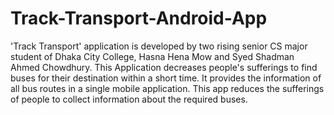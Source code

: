 # Track-Transport-Android-App
'Track Transport' application is developed by two rising senior CS major student of Dhaka City College, Hasna Hena Mow and Syed Shadman Ahmed Chowdhury. This Application decreases people's sufferings to find buses for their destination within a short time. It provides the information of all bus routes in a single mobile application. This app reduces the sufferings of people to collect information about the required buses.
